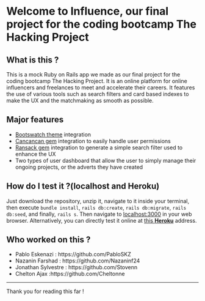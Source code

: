 <h1>Welcome to Influence, our final project for the coding bootcamp The Hacking Project</h1>
<h2>What is this ?</h2>
This is a mock Ruby on Rails app we made as our final project for the coding bootcamp The Hacking Project. It is an online platform for online influencers and freelances to meet and accelerate their careers. It features the use of various tools such as search filters and card based indexes to make the UX and the matchmaking as smooth as possible.
<h2>Major features</h2>
<ul>
  <li><a href="https://bootswatch.com/lux/">Bootswatch theme</a> integration</li>
  <li><a href="https://github.com/CanCanCommunity/cancancan">Cancancan gem</a> integration to easily handle user permissions</li>
  <li><a href="https://github.com/activerecord-hackery/ransack">Ransack gem</a> integration to generate a simple search filter used to enhance the UX</li>
  <li>Two types of user dashboard that allow the user to simply manage their ongoing projects, or the adverts they have created</li>
</ul>  
<h2>How do I test it ?(localhost and Heroku)</h2>
Just download the repository, unzip it, navigate to it inside your terminal, then execute <code>bundle install</code>, <code>rails db:create</code>, <code>rails db:migrate</code>, <code>rails db:seed</code>, and finally, <code>rails s</code>. Then navigate to <a href="http://localhost:3000">localhost:3000</a> in your web browser.
Alternatively, you can directly test it online at <a href="http://influence-thp.herokuapp.com/">this <strong>Heroku</strong></a> address.
<h2>Who worked on this ?</h2>
<ul>
 <li>Pablo Eskenazi : https://github.com/PabloSKZ</li>
 <li>Nazanin Farshad : https://github.com/Nazaninf24</li>
 <li>Jonathan Sylvestre : https://github.com/Stovenn</li>
 <li>Chelton Ajax :https://github.com/Cheltonne</li>
 </ul>
<hr>
Thank you for reading this far !
